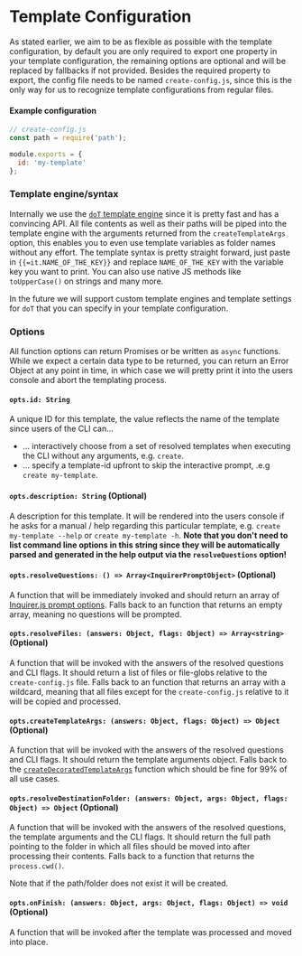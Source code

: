 # Template Configuration

As stated earlier, we aim to be as flexible as possible with the template configuration, by default you are only required to export one property in your template configuration, the remaining options are optional and will be replaced by fallbacks if not provided. Besides the required property to export, the config file needs to be named `create-config.js`, since this is the only way for us to recognize template configurations from regular files.

#### Example configuration
```js
// create-config.js
const path = require('path');

module.exports = {
  id: 'my-template'
};
```

### Template engine/syntax
Internally we use the [`doT` template engine](https://olado.github.com/doT) since it is pretty fast and has a convincing API. All file contents as well as their paths will be piped into the template engine with the arguments returned from the `createTemplateArgs` option, this enables you to even use template variables as folder names without any effort. The template syntax is pretty straight forward, just paste in `{{=it.NAME_OF_THE_KEY}}` and replace `NAME_OF_THE_KEY` with the variable key you want to print. You can also use native JS methods like `toUpperCase()` on strings and many more.

In the future we will support custom template engines and template settings for `doT` that you can specify in your template configuration.

### Options
All function options can return Promises or be written as `async` functions. While we expect a certain data type to be returned, you can return an Error Object at any point in time, in which case we will pretty print it into the users console and abort the templating process.

#### `opts.id: String`
A unique ID for this template, the value reflects the name of the template since users of the CLI can...

* ... interactively choose from a set of resolved templates when executing the CLI without any arguments, e.g. `create`.
* ... specify a template-id upfront to skip the interactive prompt, .e.g `create my-template`.

#### `opts.description: String` (Optional)
A description for this template. It will be rendered into the users console if he asks for a manual / help regarding this particular template, e.g. `create my-template --help` or `create my-template -h`. **Note that you don't need to list command line options in this string since they will be automatically parsed and generated in the help output via the `resolveQuestions` option!**

#### `opts.resolveQuestions: () => Array<InquirerPromptObject>` (Optional)
A function that will be immediately invoked and should return an array of [Inquirer.js prompt options](https://github.com/SBoudrias/Inquirer.js#questions). Falls back to an function that returns an empty array, meaning no questions will be prompted.

#### `opts.resolveFiles: (answers: Object, flags: Object) => Array<string>` (Optional)
A function that will be invoked with the answers of the resolved questions and CLI flags. It should return a list of files or file-globs relative to the `create-config.js` file. Falls back to an function that returns an array with a wildcard, meaning that all files except for the `create-config.js` relative to it will be copied and processed.

#### `opts.createTemplateArgs: (answers: Object, flags: Object) => Object` (Optional)
A function that will be invoked with the answers of the resolved questions and CLI flags. It should return the template arguments object. Falls back to the [`createDecoratedTemplateArgs`](/docs/api/createDecoratedTemplateArgs.md) function which should be fine for 99% of all use cases.

#### `opts.resolveDestinationFolder: (answers: Object, args: Object, flags: Object) => Object` (Optional)
A function that will be invoked with the answers of the resolved questions, the template arguments and the CLI flags. It should return the full path pointing to the folder in which all files should be moved into after processing their contents. Falls back to a function that returns the `process.cwd()`.

Note that if the path/folder does not exist it will be created.

#### `opts.onFinish: (answers: Object, args: Object, flags: Object) => void` (Optional)
A function that will be invoked after the template was processed and moved into place.
